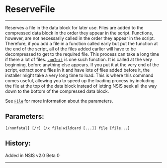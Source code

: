 # ReserveFile

---

Reserves a file in the data block for later use. Files are added to the compressed data block in the order they appear in the script. Functions, however, are not necessarily called in the order they appear in the script. Therefore, if you add a file in a function called early but put the function at the end of the script, all of the files added earlier will have to be decompressed to get to the required file. This process can take a long time if there a lot of files. [`.onInit`][1] is one such function. It is called at the very beginning, before anything else appears. If you put it at the very end of the script, extract some files in it and have lots of files added before it, the installer might take a very long time to load. This is where this command comes useful, allowing you to speed up the loading process by including the file at the top of the data block instead of letting NSIS seek all the way down to the bottom of the compressed data block.

See [`File`][2] for more information about the parameters.

## Parameters:

    [/nonfatal] [/r] [/x file|wildcard [...]] file [file...]

## History:

Added in NSIS v2.0 Beta 0

---

[1]: ../Callbacks/onInit.markdown
[2]: File.markdown